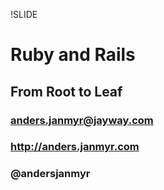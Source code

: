 !SLIDE
# Ruby and Rails
## From Root to Leaf
### anders.janmyr@jayway.com
### http://anders.janmyr.com
### @andersjanmyr
